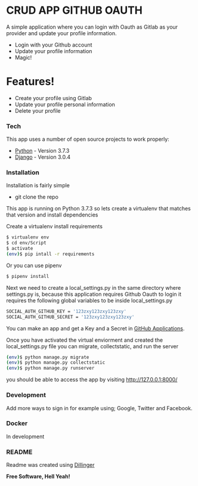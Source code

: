 # CRUD APP GITHUB OAUTH


A simple application where you can login with Oauth as Gitlab as your provider and update your profile information.

  - Login with your Github account
  - Update your profile information
  - Magic!

# Features!

  - Create your profile using Gitlab 
  - Update your profile personal information
  - Delete your profile


### Tech

This app uses a number of open source projects to work properly:

* [Python] - Version 3.7.3
* [Django] - Version 3.0.4


### Installation

Installation is fairly simple
 - git clone the repo



This app is running on Python 3.7.3 so lets create a virtualenv that matches that version and install dependencies


Create a virtualenv install requirements
```sh
$ virtualenv env
$ cd env/Script
$ activate
(env)$ pip intall -r requirements
```

Or you can use pipenv

```sh
$ pipenv install
```


Next we need to create a local_settings.py in the same directory where settings.py is, because this application requires Github Oauth to login it requires the following global variables to be inside local_settings.py
```sh
SOCIAL_AUTH_GITHUB_KEY = '123zxy123zxy123zxy'
SOCIAL_AUTH_GITHUB_SECRET = '123zxy123zxy123zxy'
```
You can make an app and get a Key and a Secret in [GitHub Applications].

Once you have activated the virtual enviorment and created the local_settings.py file you can migrate, collectstatic, and run the server

```sh
(env)$ python manage.py migrate
(env)$ python manage.py collectstatic
(env)$ python manage.py runserver
```




you should be able to access the app by visiting http://127.0.0.1:8000/



### Development

Add more ways to sign in for example using; Google, Twitter and Facebook.

### Docker

In development 




### README

Readme was created using [Dillinger] 


**Free Software, Hell Yeah!**

   [dill]: <https://github.com/joemccann/dillinger>
   [Dillinger]: <https://dillinger.io/>
   [Python]: <https://www.python.org/downloads/release/python-373/>
   [Django]: <https://docs.djangoproject.com/en/3.0/releases/3.0.4/>
   [GitHub Applications]: <https://github.com/settings/applications/new>
 
